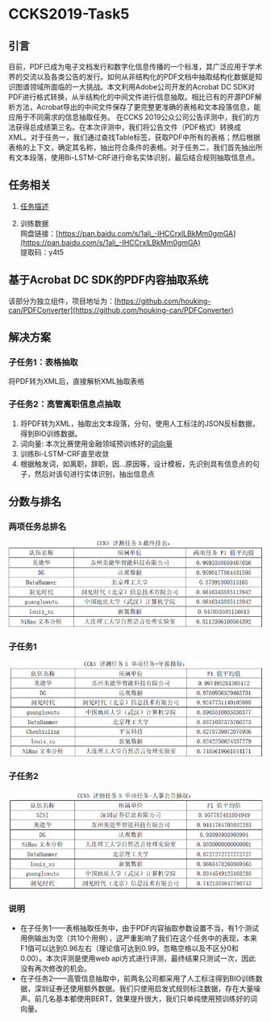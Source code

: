 # CCKS2019-Task5

## 引言  
 目前，PDF已成为电子文档发行和数字化信息传播的一个标准，其广泛应用于学术界的交流以及各类公告的发行。如何从非结构化的PDF文档中抽取结构化数据是知识图谱领域所面临的一大挑战。本文利用Adobe公司开发的Acrobat DC SDK对PDF进行格式转换，从半结构化的中间文件进行信息抽取。相比已有的开源PDF解析方法，Acrobat导出的中间文件保存了更完整更准确的表格和文本段落信息，能应用于不同需求的信息抽取任务。  在CCKS 2019公众公司公告评测中，我们的方法获得总成绩第三名。在本次评测中，我们将公告文件（PDF格式）转换成XML。对于任务一，我们通过查找Table标签，获取PDF中所有的表格；然后根据表格的上下文，确定其名称，抽出符合条件的表格。对于任务二，我们首先抽出所有文本段落，使用Bi-LSTM-CRF进行命名实体识别，最后结合规则抽取信息点。

## 任务相关  

1. [任务描述](https://biendata.com/competition/ccks_2019_5/ )

2. 训练数据  
	网盘链接：[https://pan.baidu.com/s/1ali_-IHCCrxlLBkMm0gmGA](https://pan.baidu.com/s/1ali_-IHCCrxlLBkMm0gmGA)  
	提取码：y4t5

## 基于Acrobat DC SDK的PDF内容抽取系统
该部分为独立组件，项目地址为：[https://github.com/houking-can/PDFConverter](https://github.com/houking-can/PDFConverter)

## 解决方案
### 子任务1：表格抽取
将PDF转为XML后，直接解析XML抽取表格
### 子任务2：高管离职信息点抽取
1. 将PDF转为XML，抽取出文本段落，分句，使用人工标注的JSON反标数据，得到BIO训练数据。
2. 词向量: 本次比赛使用金融领域预训练好的[词向量](https://github.com/Embedding/Chinese-Word-Vectors)
3. 训练Bi-LSTM-CRF直至收敛
4. 根据触发词，如离职，辞职，因...原因等，设计模板，先识别具有信息点的句子，然后对该句进行实体识别，抽出信息点

## 分数与排名
### 两项任务总排名
![](rank/final.png)
### 子任务1
![](rank/subtask1.png)
### 子任务2
![](rank/subtask2.png)

### 说明
- 在子任务1——表格抽取任务中，由于PDF内容抽取参数设置不当，有1个测试用例输出为空（共10个用例），这严重影响了我们在这个任务中的表现，本来F1值可以达到0.96左右（理论值可达到0.99，忽略空格以及不区分0和0.00）。本次评测是使用web api方式进行评测，最终结果只测试一次，因此没有再次修改的机会。
- 在子任务2——高管信息抽取中，前两名公司都采用了人工标注得到BIO训练数据，深圳证券还使用额外数据。我们只使用启发式规则标注数据，存在大量噪声。前几名基本都使用BERT，效果提升很大，我们只单纯使用预训练好的词向量。